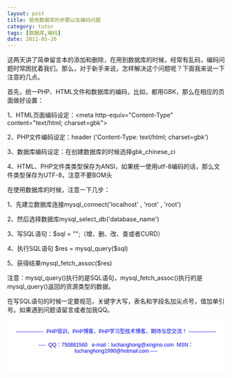 ```yaml
---
layout: post
title: 使用数据库的步骤以及编码问题
category: tutor
tags: [数据库,编码]
date: 2011-05-26
---
```

<p>这两天讲了简单留言本的添加和删除，在用到数据库的时候，经常有乱码，编码问题时常困扰着我们。那么，对于新手来说，怎样解决这个问题呢？下面我来说一下注意的几点。</p>
<p>首先，统一PHP、HTML文件和数据库的编码，比如，都用GBK，那么在相应的页面做好设置：</p>
<p>1、HTML页面编码设定：&lt;meta http-equiv=&quot;Content-Type&quot; content=&quot;text/html; charset=gbk&quot;&gt;</p>
<p>2、PHP文件编码设定：header ('Content-Type: text/html; charset=gbk')</p>
<p>3、数据库编码设定：在创建数据库的时候选择gbk_chinese_ci</p>
<p>4、HTML、PHP文件类类型保存为ANSI，如果统一使用utf-8编码的话，那么文件类型保存为UTF-8，注意不要BOM头</p>
<p>在使用数据库的时候，注意一下几步：</p>
<p>1、先建立数据库连接mysql_connect('localhost' , 'root' , 'root')</p>
<p>2、然后选择数据库mysql_select_db('database_name')</p>
<p>3、写SQL语句：$sql = &quot;&quot;;（增、删、改、查或者CURD）</p>
<p>4、执行SQL语句 $res = mysql_query($sql)</p>
<p>5、获得结果mysql_fetch_assoc($res)</p>
<p>注意：mysql_query()执行的是SQL语句，mysql_fetch_assoc()执行的是mysql_query()返回的资源类型的数据。</p>
<p>在写SQL语句的时候一定要规范，关键字大写，表名和字段名加尖点号，值加单引号。如果遇到问题请留言或者加我QQ。</p>
<div style="background-color: rgb(255, 255, 255); padding-top: 5px; padding-right: 5px; padding-bottom: 5px; padding-left: 5px; margin-top: 0px; margin-right: 0px; margin-bottom: 0px; margin-left: 0px; font-family: Arial, Verdana, sans-serif; font-size: 12px; ">
<p style="text-align: center;"><span style="color: rgb(0, 0, 255);">----------------&nbsp; PHP培训，PHP博客、PHP学习型技术博客，期待与您交流！ ----------------<br />
<br />
----&nbsp; QQ：750881560&nbsp;&nbsp; e-mail：luchanghong@xingmo.com&nbsp; MSN：luchanghong1990@hotmail.com ----</span></p>
<p style="text-align: center;">&nbsp;</p>
</div>

